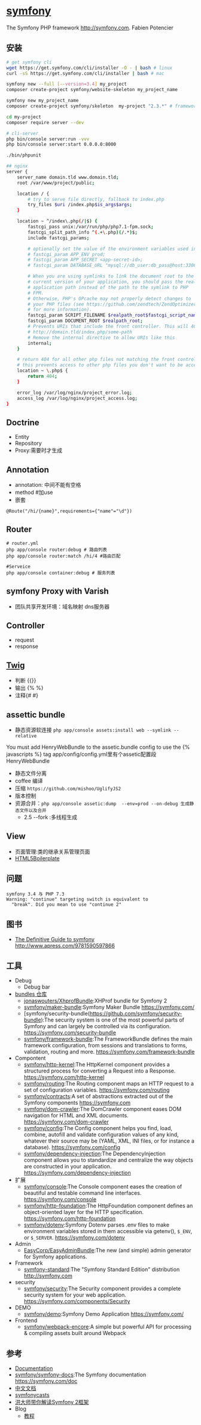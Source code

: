 # [symfony](https://github.com/symfony/symfony)

The Symfony PHP framework http://symfony.com. Fabien Potencier

## 安装

```sh
# get symfony cli
wget https://get.symfony.com/cli/installer -O - | bash # linux
curl -sS https://get.symfony.com/cli/installer | bash # mac

symfony new --full [--version=3.4] my_project
composer create-project symfony/website-skeleton my_project_name

symfony new my_project_name
composer create-project symfony/skeleton  my-project "2.3.*" # framework-standard-edition

cd my-project
composer require server --dev

# cli-server
php bin/console server:run -vvv
php bin/console server:start 0.0.0.0:8000

./bin/phpunit

## nginx
server {
    server_name domain.tld www.domain.tld;
    root /var/www/project/public;

    location / {
        # try to serve file directly, fallback to index.php
        try_files $uri /index.php$is_args$args;
    }

    location ~ ^/index\.php(/|$) {
        fastcgi_pass unix:/var/run/php/php7.1-fpm.sock;
        fastcgi_split_path_info ^(.+\.php)(/.*)$;
        include fastcgi_params;

        # optionally set the value of the environment variables used in the application
        # fastcgi_param APP_ENV prod;
        # fastcgi_param APP_SECRET <app-secret-id>;
        # fastcgi_param DATABASE_URL "mysql://db_user:db_pass@host:3306/db_name";

        # When you are using symlinks to link the document root to the
        # current version of your application, you should pass the real
        # application path instead of the path to the symlink to PHP
        # FPM.
        # Otherwise, PHP's OPcache may not properly detect changes to
        # your PHP files (see https://github.com/zendtech/ZendOptimizerPlus/issues/126
        # for more information).
        fastcgi_param SCRIPT_FILENAME $realpath_root$fastcgi_script_name;
        fastcgi_param DOCUMENT_ROOT $realpath_root;
        # Prevents URIs that include the front controller. This will 404:
        # http://domain.tld/index.php/some-path
        # Remove the internal directive to allow URIs like this
        internal;
    }

    # return 404 for all other php files not matching the front controller
    # this prevents access to other php files you don't want to be accessible.
    location ~ \.php$ {
        return 404;
    }

    error_log /var/log/nginx/project_error.log;
    access_log /var/log/nginx/project_access.log;
}
```

## Doctrine

* Entity
* Repository
* Proxy:需要时才生成

## Annotation

* annotation: 中间不能有空格
* method #加use
* 嵌套

```
@Route("/hi/{name}",requirements={"name"="\d"})
```

## Router

```
# router.yml
php app/console router:debug # 路由列表
php app/console router:match /hi/4 #路由匹配

#Serveice
php app/console container:debug # 服务列表
```

## symfony Proxy with Varish

* 团队共享开发环境：域名映射 dns服务器

## Controller

* request
* response

## [Twig](https://twig.symfony.com/)

* 判断  {{}}
* 输出 {% %}
* 注释{# #}

## assettic bundle

* 静态资源软连接 `php app/console assets:install web --symlink --relative`

You must add HenryWebBundle to the assetic.bundle config to use the {% javascripts %} tag
app/config/config.yml里有个assetic配置段  HenryWebBundle

* 静态文件分离
* coffee 编译
* 压缩 `https://github.com/mishoo/UglifyJS2`
* 版本控制
* 资源合并：`php app/console assetic:dump  --env=prod --on-debug 生成静态文件以及合并`
  - 2.5 --fork :多线程生成

## View

* 页面管理:类的继承关系管理页面
* [HTML5Boilerplate](http://www.initializr.com/)

## 问题

```
symfony 3.4 与 PHP 7.3
Warning: "continue" targeting switch is equivalent to
  "break". Did you mean to use "continue 2"
```

## 图书

* [The Definitive Guide to symfony](https://github.com/Apress/def-guide-to-symfony) http://www.apress.com/9781590597866

## 工具

* Debug
  - Debug bar
* [bundles 仓库](http://knpbundles.com/)
  - [jonaswouters/XhprofBundle](https://github.com/jonaswouters/XhprofBundle):XHProf bundle for Symfony 2
  - [symfony/maker-bundle](https://github.com/symfony/maker-bundle):Symfony Maker Bundle https://symfony.com/
  - [symfony/security-bundle(https://github.com/symfony/security-bundle):The security system is one of the most powerful parts of Symfony and can largely be controlled via its configuration. https://symfony.com/security-bundle
  - [symfony/framework-bundle](https://github.com/symfony/framework-bundle):The FrameworkBundle defines the main framework configuration, from sessions and translations to forms, validation, routing and more. https://symfony.com/framework-bundle
* Compontent
  - [symfony/http-kernel](https://github.com/symfony/http-kernel):The HttpKernel component provides a structured process for converting a Request into a Response. https://symfony.com/http-kernel
  - [symfony/routing](https://github.com/symfony/routing):The Routing component maps an HTTP request to a set of configuration variables. https://symfony.com/routing
  - [symfony/contracts](https://github.com/symfony/contracts):A set of abstractions extracted out of the Symfony components https://symfony.com
  - [symfony/dom-crawler](https://github.com/symfony/dom-crawler):The DomCrawler component eases DOM navigation for HTML and XML documents. https://symfony.com/dom-crawler
  - [symfony/config](https://github.com/symfony/config):The Config component helps you find, load, combine, autofill and validate configuration values of any kind, whatever their source may be (YAML, XML, INI files, or for instance a database). https://symfony.com/config
  - [symfony/dependency-injection](https://github.com/symfony/dependency-injection):The DependencyInjection component allows you to standardize and centralize the way objects are constructed in your application. https://symfony.com/dependency-injection
* 扩展
  - [symfony/console](https://github.com/symfony/console):The Console component eases the creation of beautiful and testable command line interfaces. https://symfony.com/console
  - [symfony/http-foundation](https://github.com/symfony/http-foundation):The HttpFoundation component defines an object-oriented layer for the HTTP specification. https://symfony.com/http-foundation
  - [symfony/dotenv](https://github.com/symfony/dotenv):Symfony Dotenv parses .env files to make environment variables stored in them accessible via getenv(), `$_ENV`, or `$_SERVER`. https://symfony.com/dotenv
* Admin
  - [EasyCorp/EasyAdminBundle](https://github.com/EasyCorp/EasyAdminBundle):The new (and simple) admin generator for Symfony applications.
* Framework
  - [symfony-standard](https://github.com/symfony/symfony-standard):The "Symfony Standard Edition" distribution http://symfony.com
* security
  - [symfony/security](https://github.com/symfony/security):The Security component provides a complete security system for your web application. https://symfony.com/components/Security
* DEMO
  - [symfony/demo](https://github.com/symfony/demo):Symfony Demo Application https://symfony.com/
* Frontend
  - [symfony/webpack-encore](https://github.com/symfony/webpack-encore):A simple but powerful API for processing & compiling assets built around Webpack

## 参考

* [Documentation](https://symfony.com/doc/current/index.html)
* [symfony/symfony-docs](https://github.com/symfony/symfony-docs):The Symfony documentation https://symfony.com/doc
* [中文文档](http://symfonychina.com/doc/current/index.html)
* [symfonycasts](https://symfonycasts.com/)
* [洪大师带你解读Symfony 2框架](https://www.imooc.com/learn/244)
* Blog
  - [教程](http://www.newlifeclan.com/)
